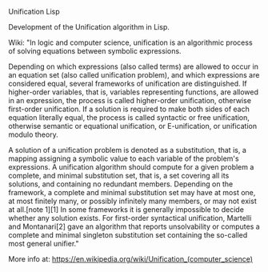 Unification Lisp

Development of the Unification algorithm in Lisp.

Wiki: "In logic and computer science, unification is an algorithmic process of solving equations between symbolic expressions.

Depending on which expressions (also called terms) are allowed to occur in an equation set (also called unification problem), and which expressions are considered equal, several frameworks of unification are distinguished. If higher-order variables, that is, variables representing functions, are allowed in an expression, the process is called higher-order unification, otherwise first-order unification. If a solution is required to make both sides of each equation literally equal, the process is called syntactic or free unification, otherwise semantic or equational unification, or E-unification, or unification modulo theory.

A solution of a unification problem is denoted as a substitution, that is, a mapping assigning a symbolic value to each variable of the problem's expressions. A unification algorithm should compute for a given problem a complete, and minimal substitution set, that is, a set covering all its solutions, and containing no redundant members. Depending on the framework, a complete and minimal substitution set may have at most one, at most finitely many, or possibly infinitely many members, or may not exist at all.[note 1][1] In some frameworks it is generally impossible to decide whether any solution exists. For first-order syntactical unification, Martelli and Montanari[2] gave an algorithm that reports unsolvability or computes a complete and minimal singleton substitution set containing the so-called most general unifier."

More info at: https://en.wikipedia.org/wiki/Unification_(computer_science)
